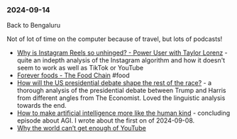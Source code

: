 ### 2024-09-14
Back to Bengaluru

Not of lot of time on the computer because of travel, but lots of podcasts!

* [Why is Instagram Reels so unhinged? - Power User with Taylor Lorenz](https://lnns.co/oD0L_lJKCyY) - quite an indepth analysis of the Instagram algorithm and how it doesn't seem to work as well as TikTok or YouTube
* [Forever foods - The Food Chain](https://lnns.co/qr7B-M85Hmv) #food 
* [How will the US presidential debate shape the rest of the race?](https://www.economist.com/podcasts/2024/09/13/how-will-the-us-presidential-debate-shape-the-rest-of-the-race) - a thorough analysis of the presidential debate between Trump and Harris from different angles from The Economist. Loved the linguistic analysis towards the end.
* [How to make artificial intelligence more like the human kind](https://www.economist.com/podcasts/2024/09/11/how-to-make-artificial-intelligence-more-like-the-human-kind) - concluding episode about AGI. I wrote about the first on of 2024-09-08.
* [Why the world can’t get enough of YouTube](https://www.economist.com/podcasts/2024/09/12/why-the-world-cant-get-enough-of-youtube)



